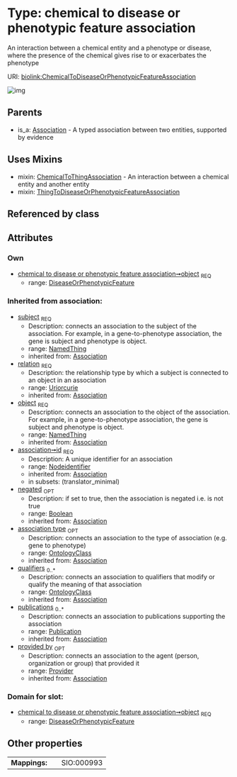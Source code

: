 
# Type: chemical to disease or phenotypic feature association


An interaction between a chemical entity and a phenotype or disease, where the presence of the chemical gives rise to or exacerbates the phenotype

URI: [biolink:ChemicalToDiseaseOrPhenotypicFeatureAssociation](https://w3id.org/biolink/vocab/ChemicalToDiseaseOrPhenotypicFeatureAssociation)


![img](http://yuml.me/diagram/nofunky;dir:TB/class/\[Provider]<provided%20by(i)%200..1-%20\[ChemicalToDiseaseOrPhenotypicFeatureAssociation&#124;relation(i):uriorcurie;id(i):nodeidentifier;negated(i):boolean%20%3F],%20\[Publication]<publications(i)%200..*-%20\[ChemicalToDiseaseOrPhenotypicFeatureAssociation],%20\[OntologyClass]<qualifiers(i)%200..*-%20\[ChemicalToDiseaseOrPhenotypicFeatureAssociation],%20\[OntologyClass]<association%20type(i)%200..1-%20\[ChemicalToDiseaseOrPhenotypicFeatureAssociation],%20\[NamedThing]<subject(i)%201..1-%20\[ChemicalToDiseaseOrPhenotypicFeatureAssociation],%20\[DiseaseOrPhenotypicFeature]<object%201..1-%20\[ChemicalToDiseaseOrPhenotypicFeatureAssociation],%20\[ChemicalToDiseaseOrPhenotypicFeatureAssociation]uses%20-.->\[ChemicalToThingAssociation],%20\[ChemicalToDiseaseOrPhenotypicFeatureAssociation]uses%20-.->\[ThingToDiseaseOrPhenotypicFeatureAssociation],%20\[Association]^-\[ChemicalToDiseaseOrPhenotypicFeatureAssociation])

## Parents

 *  is_a: [Association](Association.md) - A typed association between two entities, supported by evidence

## Uses Mixins

 *  mixin: [ChemicalToThingAssociation](ChemicalToThingAssociation.md) - An interaction between a chemical entity and another entity
 *  mixin: [ThingToDiseaseOrPhenotypicFeatureAssociation](ThingToDiseaseOrPhenotypicFeatureAssociation.md)

## Referenced by class


## Attributes


### Own

 * [chemical to disease or phenotypic feature association➞object](chemical_to_disease_or_phenotypic_feature_association_object.md)  <sub>REQ</sub>
    * range: [DiseaseOrPhenotypicFeature](DiseaseOrPhenotypicFeature.md)

### Inherited from association:

 * [subject](subject.md)  <sub>REQ</sub>
    * Description: connects an association to the subject of the association. For example, in a gene-to-phenotype association, the gene is subject and phenotype is object.
    * range: [NamedThing](NamedThing.md)
    * inherited from: [Association](Association.md)
 * [relation](relation.md)  <sub>REQ</sub>
    * Description: the relationship type by which a subject is connected to an object in an association
    * range: [Uriorcurie](types/Uriorcurie.md)
    * inherited from: [Association](Association.md)
 * [object](object.md)  <sub>REQ</sub>
    * Description: connects an association to the object of the association. For example, in a gene-to-phenotype association, the gene is subject and phenotype is object.
    * range: [NamedThing](NamedThing.md)
    * inherited from: [Association](Association.md)
 * [association➞id](association_id.md)  <sub>REQ</sub>
    * Description: A unique identifier for an association
    * range: [Nodeidentifier](types/Nodeidentifier.md)
    * inherited from: [Association](Association.md)
    * in subsets: (translator_minimal)
 * [negated](negated.md)  <sub>OPT</sub>
    * Description: if set to true, then the association is negated i.e. is not true
    * range: [Boolean](types/Boolean.md)
    * inherited from: [Association](Association.md)
 * [association type](association_type.md)  <sub>OPT</sub>
    * Description: connects an association to the type of association (e.g. gene to phenotype)
    * range: [OntologyClass](OntologyClass.md)
    * inherited from: [Association](Association.md)
 * [qualifiers](qualifiers.md)  <sub>0..*</sub>
    * Description: connects an association to qualifiers that modify or qualify the meaning of that association
    * range: [OntologyClass](OntologyClass.md)
    * inherited from: [Association](Association.md)
 * [publications](publications.md)  <sub>0..*</sub>
    * Description: connects an association to publications supporting the association
    * range: [Publication](Publication.md)
    * inherited from: [Association](Association.md)
 * [provided by](provided_by.md)  <sub>OPT</sub>
    * Description: connects an association to the agent (person, organization or group) that provided it
    * range: [Provider](Provider.md)
    * inherited from: [Association](Association.md)

### Domain for slot:

 * [chemical to disease or phenotypic feature association➞object](chemical_to_disease_or_phenotypic_feature_association_object.md)  <sub>REQ</sub>
    * range: [DiseaseOrPhenotypicFeature](DiseaseOrPhenotypicFeature.md)

## Other properties

|  |  |  |
| --- | --- | --- |
| **Mappings:** | | SIO:000993 |


